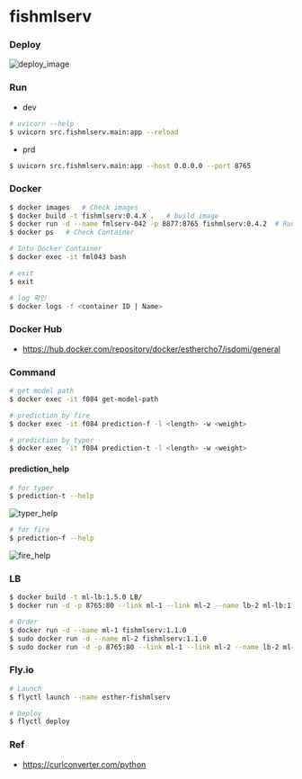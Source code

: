 # fishmlserv

### Deploy
![deploy_image](https://github.com/user-attachments/assets/ea46447a-0c40-42fa-843d-519b9ca2b013)

### Run
- dev
```bash
# uvicorn --help
$ uvicorn src.fishmlserv.main:app --reload
```

- prd
```bash
$ uvicorn src.fishmlserv.main:app --host 0.0.0.0 --port 8765 
```

### Docker
```bash
$ docker images   # Check images
$ docker build -t fishmlserv:0.4.X .   # build image
$ docker run -d --name fmlserv-042 -p 8877:8765 fishmlserv:0.4.2  # Run Docker
$ docker ps   # Check Container

# Into Docker Container
$ docker exec -it fml043 bash

# exit
$ exit

# log 확인
$ docker logs -f <container ID | Name>
```

### Docker Hub
- https://hub.docker.com/repository/docker/esthercho7/isdomi/general

### Command
```bash
# get model path
$ docker exec -it f084 get-model-path

# prediction by fire
$ docker exec -it f084 prediction-f -l <length> -w <weight>

# prediction by typer
$ docker exec -it f084 prediction-t -l <length> -w <weight>
```

#### prediction_help
```bash
# for typer
$ prediction-t --help
```
![typer_help](https://github.com/user-attachments/assets/f7e703cb-ba50-43ac-9fff-0d4a71db8354)


```bash
# for fire
$ prediction-f --help
```
![fire_help](https://github.com/user-attachments/assets/d149e90c-810a-4678-847f-4c65e718e3a8)


### LB
```bash
$ docker build -t ml-lb:1.5.0 LB/
$ docker run -d -p 8765:80 --link ml-1 --link ml-2 --name lb-2 ml-lb:1.5.0

# Order
$ docker run -d --name ml-1 fishmlserv:1.1.0
$ sudo docker run -d --name ml-2 fishmlserv:1.1.0
$ sudo docker run -d -p 8765:80 --link ml-1 --link ml-2 --name lb-2 ml-lb:1.5.0
```

### Fly.io
```bash
# Launch
$ flyctl launch --name esther-fishmlserv

# Deploy
$ flyctl deploy
```

### Ref
- https://curlconverter.com/python
